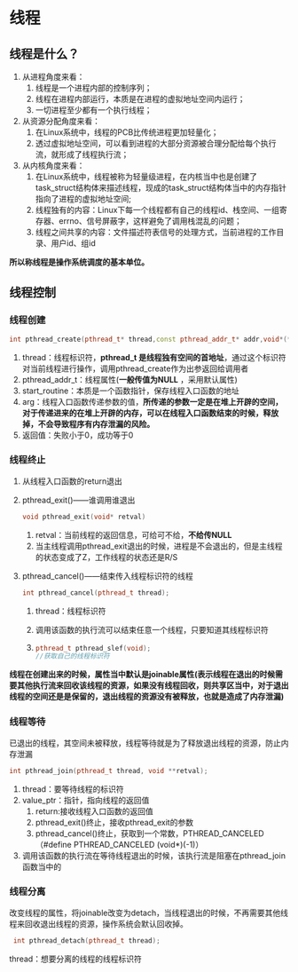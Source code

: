 # 线程

## 线程是什么？

1. 从进程角度来看：
   1. 线程是一个进程内部的控制序列；
   2. 线程在进程内部运行，本质是在进程的虚拟地址空间内运行；
   3. 一切进程至少都有一个执行线程；
2. 从资源分配角度来看：
   1. 在Linux系统中，线程的PCB比传统进程更加轻量化；
   2. 透过虚拟地址空间，可以看到进程的大部分资源被合理分配给每个执行流，就形成了线程执行流；
3. 从内核角度来看：
   1. 在Linux系统中，线程被称为轻量级进程，在内核当中也是创建了task_struct结构体来描述线程，现成的task_struct结构体当中的内存指针指向了进程的虚拟地址空间;
   2. 线程独有的内容：Linux下每一个线程都有自己的线程id、栈空间、一组寄存器、errno、信号屏蔽字，这样避免了调用栈混乱的问题；
   3. 线程之间共享的内容：文件描述符表信号的处理方式，当前进程的工作目录、用户id、组id

**所以称线程是操作系统调度的基本单位。**

## 线程控制

### 线程创建

```cpp
int pthread_create(pthread_t* thread,const pthread_addr_t* addr,void*(*start_routine)(void*),void* arg)
```

1. thread：线程标识符，**pthread_t 是线程独有空间的首地址**，通过这个标识符对当前线程进行操作，调用pthread_create作为出参返回给调用者
2. pthread_addr_t：线程属性(**一般传值为NULL** ，采用默认属性)
3. start_routine：本质是一个函数指针，保存线程入口函数的地址
4. arg：线程入口函数传递参数的值，**所传递的参数一定是在堆上开辟的空间，对于传递进来的在堆上开辟的内存，可以在线程入口函数结束的时候，释放掉，不会导致程序有内存泄漏的风险。**
5. 返回值：失败小于0，成功等于0

### 线程终止

1. 从线程入口函数的return退出

2. pthread_exit()——谁调用谁退出

   ```cpp
   void pthread_exit(void* retval)
   ```

   1. retval：当前线程的返回信息，可给可不给，**不给传NULL**
   2. 当主线程调用pthread_exit退出的时候，进程是不会退出的，但是主线程的状态变成了Z，工作线程的状态还是R/S

3. pthread_cancel()——结束传入线程标识符的线程

   ```cpp
   int pthread_cancel(pthread_t thread);
   ```

   1. thread：线程标识符

   2. 调用该函数的执行流可以结束任意一个线程，只要知道其线程标识符

   3. ```cpp
      pthread_t pthread_slef(void);
      //获取自己的线程标识符
      ```

**线程在创建出来的时候，属性当中默认是joinable属性(表示线程在退出的时候需要其他执行流来回收该线程的资源，如果没有线程回收，则共享区当中，对于退出线程的空间还是是保留的，退出线程的资源没有被释放，也就是造成了内存泄漏)**

### 线程等待

已退出的线程，其空间未被释放，线程等待就是为了释放退出线程的资源，防止内存泄漏

```cpp
int pthread_join(pthread_t thread, void **retval);
```

1. thread：要等待线程的标识符
2. value_ptr：指针，指向线程的返回值
   1. return:接收线程入口函数的返回值
   2. pthread_exit()终止，接收pthread_exit的参数
   3. pthread_cancel()终止，获取到一个常数，PTHREAD_CANCELED（#define PTHREAD_CANCELED (void*)(-1)）
3. 调用该函数的执行流在等待线程退出的时候，该执行流是阻塞在pthread_join函数当中的

### 线程分离

改变线程的属性，将joinable改变为detach，当线程退出的时候，不再需要其他线程来回收退出线程的资源，操作系统会默认回收掉。

```cpp
 int pthread_detach(pthread_t thread);
```

thread：想要分离的线程的线程标识符



